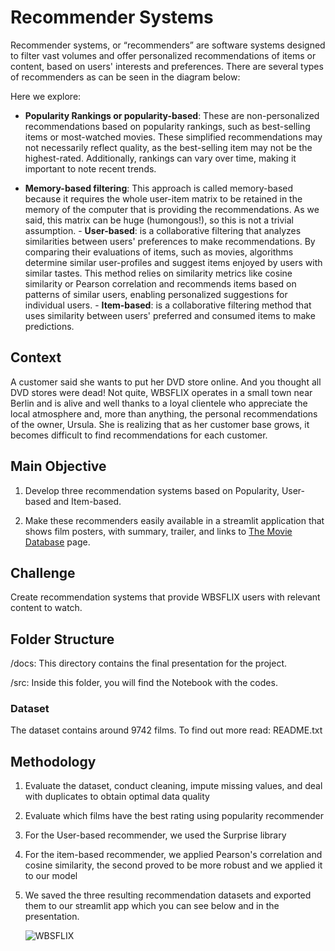 # Recommender Systems

Recommender systems, or “recommenders” are software systems designed to filter vast volumes and offer personalized recommendations of items or content, based on users' interests and preferences. 
There are several types of recommenders as can be seen in the diagram below:

Here we explore:

- **Popularity Rankings or popularity-based**: These are non-personalized recommendations based on popularity rankings, such as best-selling items or most-watched movies. These simplified recommendations may not necessarily reflect quality, as the best-selling item may not be the highest-rated. Additionally, rankings can vary over time, making it important to note recent trends.

- **Memory-based filtering**: This approach is called memory-based because it requires the whole user-item matrix to be retained in the memory of the computer that is providing the recommendations. As we said, this matrix can be huge (humongous!), so this is not a trivial assumption.
      - **User-based**: is a collaborative filtering that analyzes similarities between users' preferences to make recommendations. By comparing their evaluations of items, such as movies, algorithms determine similar user-profiles and suggest items enjoyed by users with similar tastes. This method relies on similarity metrics like cosine similarity or Pearson correlation and recommends items based on patterns of similar users, enabling personalized suggestions for individual users.
      - **Item-based**: is a collaborative filtering method that uses similarity between users' preferred and consumed items to make predictions.

## Context

A customer said she wants to put her DVD store online. And you thought all DVD stores were dead! Not quite, WBSFLIX operates in a small town near Berlin and is alive and well thanks to a loyal clientele who appreciate the local atmosphere and, more than anything, the personal recommendations of the owner, Ursula. She is realizing that as her customer base grows, it becomes difficult to find recommendations for each customer.

## Main Objective

1. Develop three recommendation systems based on Popularity, User-based and Item-based.

2. Make these recommenders easily available in a streamlit application that shows film posters, with summary, trailer, and links to [The Movie Database](https://www.themoviedb.org/) page.

## Challenge

Create recommendation systems that provide WBSFLIX users with relevant content to watch.

## Folder Structure

/docs: This directory contains the final presentation for the project.

/src: Inside this folder, you will find the Notebook with the codes.

### Dataset

The dataset contains around 9742 films. To find out more read: README.txt

## Methodology

1. Evaluate the dataset, conduct cleaning, impute missing values, and deal with duplicates to obtain optimal data quality
2. Evaluate which films have the best rating using popularity recommender
3. For the User-based recommender, we used the Surprise library
4. For the item-based recommender, we applied Pearson's correlation and cosine similarity, the second proved to be more robust and we applied it to our model
5. We saved the three resulting recommendation datasets and exported them to our streamlit app which you can see below and in the presentation.

   ![WBSFLIX](https://media.discordapp.net/attachments/1211676968958042163/1212679644294160384/movie_recommender.JPG?ex=6617a0ed&is=66052bed&hm=f60171e8cd6bff089f581463cda01a691bcf0654c24d453bf1fc688be0d18882&=&format=webp&width=1920&height=806.png)



